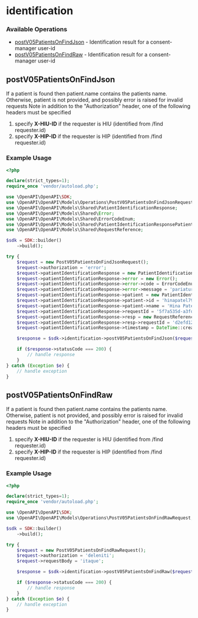 # identification

### Available Operations

* [postV05PatientsOnFindJson](#postv05patientsonfindjson) - Identification result for a consent-manager user-id
* [postV05PatientsOnFindRaw](#postv05patientsonfindraw) - Identification result for a consent-manager user-id

## postV05PatientsOnFindJson

If a patient is found then patient.name contains the patients name. 
Otherwise, patient is not provided, and possibly error is raised for invalid requests
Note in addition to the "Authorization" header, one of the following headers must be specified
1. specify **X-HIU-ID** if the requester is HIU (identified from /find requester.id)
2. specify **X-HIP-ID** if the requester is HIP (identified from /find requester.id)


### Example Usage

```php
<?php

declare(strict_types=1);
require_once 'vendor/autoload.php';

use \OpenAPI\OpenAPI\SDK;
use \OpenAPI\OpenAPI\Models\Operations\PostV05PatientsOnFindJsonRequest;
use \OpenAPI\OpenAPI\Models\Shared\PatientIdentificationResponse;
use \OpenAPI\OpenAPI\Models\Shared\Error;
use \OpenAPI\OpenAPI\Models\Shared\ErrorCodeEnum;
use \OpenAPI\OpenAPI\Models\Shared\PatientIdentificationResponsePatient;
use \OpenAPI\OpenAPI\Models\Shared\RequestReference;

$sdk = SDK::builder()
    ->build();

try {
    $request = new PostV05PatientsOnFindJsonRequest();
    $request->authorization = 'error';
    $request->patientIdentificationResponse = new PatientIdentificationResponse();
    $request->patientIdentificationResponse->error = new Error();
    $request->patientIdentificationResponse->error->code = ErrorCodeEnum::TEN_THOUSAND_AND_ONE;
    $request->patientIdentificationResponse->error->message = 'pariatur';
    $request->patientIdentificationResponse->patient = new PatientIdentificationResponsePatient();
    $request->patientIdentificationResponse->patient->id = 'hinapatel79@ndhm';
    $request->patientIdentificationResponse->patient->name = 'Hina Patel';
    $request->patientIdentificationResponse->requestId = '5f7a535d-a3fd-416b-b069-c97d021fbacd';
    $request->patientIdentificationResponse->resp = new RequestReference();
    $request->patientIdentificationResponse->resp->requestId = 'd2efd121-aa6f-41e6-b4bd-b04f15756082';
    $request->patientIdentificationResponse->timestamp = DateTime::createFromFormat('Y-m-d\TH:i:sP', '2021-10-18T14:54:00.905Z');

    $response = $sdk->identification->postV05PatientsOnFindJson($request);

    if ($response->statusCode === 200) {
        // handle response
    }
} catch (Exception $e) {
    // handle exception
}
```

## postV05PatientsOnFindRaw

If a patient is found then patient.name contains the patients name. 
Otherwise, patient is not provided, and possibly error is raised for invalid requests
Note in addition to the "Authorization" header, one of the following headers must be specified
1. specify **X-HIU-ID** if the requester is HIU (identified from /find requester.id)
2. specify **X-HIP-ID** if the requester is HIP (identified from /find requester.id)


### Example Usage

```php
<?php

declare(strict_types=1);
require_once 'vendor/autoload.php';

use \OpenAPI\OpenAPI\SDK;
use \OpenAPI\OpenAPI\Models\Operations\PostV05PatientsOnFindRawRequest;

$sdk = SDK::builder()
    ->build();

try {
    $request = new PostV05PatientsOnFindRawRequest();
    $request->authorization = 'deleniti';
    $request->requestBody = 'itaque';

    $response = $sdk->identification->postV05PatientsOnFindRaw($request);

    if ($response->statusCode === 200) {
        // handle response
    }
} catch (Exception $e) {
    // handle exception
}
```
